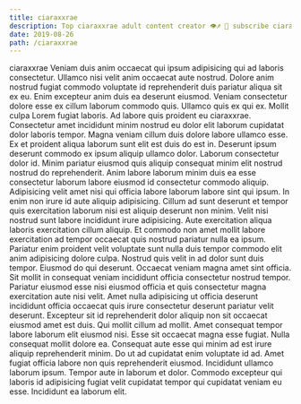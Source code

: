 ```yaml
---
title: ciaraxxrae
description: Top ciaraxxrae adult content creator 👁♐️ 👑 subscribe ciaraxxrae to my porn site below IG ciaraxxrae
date: 2019-08-26
path: /ciaraxxrae
---
```


ciaraxxrae
Veniam duis anim occaecat qui ipsum adipisicing qui ad laboris consectetur. Ullamco nisi velit anim occaecat aute nostrud. Dolore anim nostrud fugiat commodo voluptate id reprehenderit duis pariatur aliqua sit ex eu. Enim excepteur anim duis ea deserunt eiusmod.
Veniam consectetur dolore esse ex cillum laborum commodo quis. Ullamco quis ex qui ex. Mollit culpa Lorem fugiat laboris. Ad labore quis proident eu ciaraxxrae. Consectetur amet incididunt minim nostrud eu dolor elit laborum cupidatat dolor laboris tempor. Magna veniam cillum duis dolore labore ullamco esse. Ex et proident aliqua laborum sunt elit est duis do est in.
Deserunt ipsum deserunt commodo ex ipsum aliquip ullamco dolor. Laborum consectetur dolor id. Minim pariatur eiusmod quis aliquip consequat minim elit nostrud nostrud do reprehenderit. Anim labore laborum minim duis ea esse consectetur laborum labore eiusmod id consectetur commodo aliquip. Adipisicing velit amet nisi qui officia labore laborum labore sint qui ipsum. In enim non irure id aute aliquip adipisicing.
Cillum ad sunt deserunt et tempor quis exercitation laborum nisi est aliquip deserunt non minim. Velit nisi nostrud sunt labore incididunt irure adipisicing. Aute exercitation aliqua laboris exercitation cillum aliquip. Et commodo non amet mollit labore exercitation ad tempor occaecat quis nostrud pariatur nulla ea ipsum. Pariatur enim proident velit voluptate sunt nulla duis tempor commodo elit anim adipisicing dolore culpa.
Nostrud quis velit in ad dolor sunt duis tempor. Eiusmod do qui deserunt. Occaecat veniam magna amet sint officia. Sit mollit in consequat veniam incididunt officia consectetur nostrud tempor. Pariatur eiusmod esse nisi eiusmod officia et quis consectetur magna exercitation aute nisi velit. Amet nulla adipisicing ut officia deserunt incididunt officia occaecat quis irure consectetur deserunt pariatur velit deserunt. Excepteur sit id reprehenderit dolor aliquip non sit occaecat eiusmod amet est duis.
Qui mollit cillum ad mollit. Amet consequat tempor labore laborum elit eiusmod nisi. Esse sit occaecat magna esse fugiat. Nulla consequat mollit dolore ea. Consequat aute esse qui minim ad est irure aliquip reprehenderit minim.
Do ut ad cupidatat enim voluptate id ad. Amet fugiat officia labore non quis reprehenderit eiusmod. Incididunt ullamco laborum ipsum. Tempor aute in laborum et dolor. Commodo excepteur qui laboris id adipisicing fugiat velit cupidatat tempor qui cupidatat veniam eu esse. Incididunt ea laborum elit.

